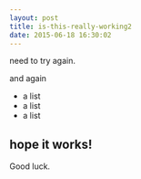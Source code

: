 ```yaml
---
layout: post
title: is-this-really-working2
date: 2015-06-18 16:30:02
---
```


need to try again.

and again

- a list
- a list
- a list

## hope it works!

Good luck.



